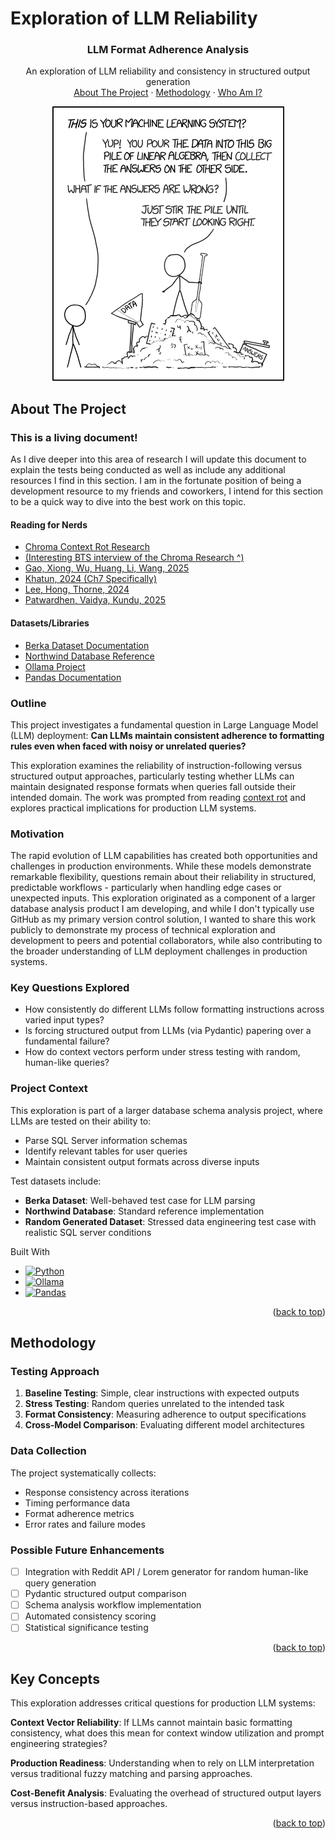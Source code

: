 # Exploration of LLM Reliability

<div align="center">


  <h3 align="center">LLM Format Adherence Analysis</h3>

  <p align="center">
    An exploration of LLM reliability and consistency in structured output generation
    <br />
    <a href="#about-the-project">About The Project</a>
    ·
    <a href="#methodology">Methodology</a>
    ·
    <a href="https://www.linkedin.com/in/ryjocochran/">Who Am I?</a> <!--eventually this should link to my resume -->
  </p>
</div>

<div align="center">
  
[![LLM Testing Results][funnyjpg]](https://xkcd.com/1838/)

</div>

## About The Project

### This is a living document!

As I dive deeper into this area of research I will update this document to explain the tests being conducted as well as include any additional resources I find in this section. I am in the fortunate position of being a development resource to my friends and coworkers, I intend for this section to be a quick way to dive into the best work on this topic. 
#### Reading for Nerds
* [Chroma Context Rot Research](https://research.trychroma.com/context-rot)
* [(Interesting BTS interview of the Chroma Research ^)](https://youtu.be/PGMtF5PHeDI)
* [Gao, Xiong, Wu, Huang, Li, Wang, 2025](https://arxiv.org/abs/2503.00353)
* [Khatun, 2024 (Ch7 Specifically)](https://uwspace.uwaterloo.ca/items/e01e11a6-e033-4f6a-85c6-849fba74e039)
* [Lee, Hong, Thorne, 2024](https://arxiv.org/abs/2412.00543)
* [Patwardhen, Vaidya, Kundu, 2025](https://arxiv.org/abs/2502.07036)
#### Datasets/Libraries
* [Berka Dataset Documentation](https://webpages.charlotte.edu/mirsad/itcs6265/group1/domain.html)
* [Northwind Database Reference](https://docs.yugabyte.com/preview/sample-data/northwind/)
* [Ollama Project](https://github.com/ollama/ollama)
* [Pandas Documentation](https://pandas.pydata.org/)

### Outline

This project investigates a fundamental question in Large Language Model (LLM) deployment: **Can LLMs maintain consistent adherence to formatting rules even when faced with noisy or unrelated queries?**

This exploration examines the reliability of instruction-following versus structured output approaches, particularly testing whether LLMs can maintain designated response formats when queries fall outside their intended domain. The work was prompted from reading [context rot](https://research.trychroma.com/context-rot) and explores practical implications for production LLM systems.

### Motivation 
The rapid evolution of LLM capabilities has created both opportunities and challenges in production environments. While these models demonstrate remarkable flexibility, questions remain about their reliability in structured, predictable workflows - particularly when handling edge cases or unexpected inputs. This exploration originated as a component of a larger database analysis product I am developing, and while I don't typically use GitHub as my primary version control solution, I wanted to share this work publicly to demonstrate my process of technical exploration and development to peers and potential collaborators, while also contributing to the broader understanding of LLM deployment challenges in production systems.

### Key Questions Explored

* How consistently do different LLMs follow formatting instructions across varied input types?
* Is forcing structured output from LLMs (via Pydantic) papering over a fundamental failure?
* How do context vectors perform under stress testing with random, human-like queries?

### Project Context

This exploration is part of a larger database schema analysis project, where LLMs are tested on their ability to:
- Parse SQL Server information schemas
- Identify relevant tables for user queries
- Maintain consistent output formats across diverse inputs

Test datasets include:
- **Berka Dataset**: Well-behaved test case for LLM parsing
- **Northwind Database**: Standard reference implementation
- **Random Generated Dataset**: Stressed data engineering test case with realistic SQL server conditions

Built With

* [![Python][Python.py]][Python-url]
* [![Ollama][Ollama.ai]][Ollama-url]
* [![Pandas][Pandas.py]][Pandas-url]

<p align="right">(<a href="#readme-top">back to top</a>)</p>


## Methodology

### Testing Approach

1. **Baseline Testing**: Simple, clear instructions with expected outputs
2. **Stress Testing**: Random queries unrelated to the intended task
3. **Format Consistency**: Measuring adherence to output specifications
4. **Cross-Model Comparison**: Evaluating different model architectures

### Data Collection

The project systematically collects:
- Response consistency across iterations
- Timing performance data
- Format adherence metrics
- Error rates and failure modes

### Possible Future Enhancements

- [ ] Integration with Reddit API / Lorem generator for random human-like query generation
- [ ] Pydantic structured output comparison
- [ ] Schema analysis workflow implementation
- [ ] Automated consistency scoring
- [ ] Statistical significance testing

<p align="right">(<a href="#readme-top">back to top</a>)</p>

## Key Concepts
This exploration addresses critical questions for production LLM systems:

**Context Vector Reliability**: If LLMs cannot maintain basic formatting consistency, what does this mean for context window utilization and prompt engineering strategies?

**Production Readiness**: Understanding when to rely on LLM interpretation versus traditional fuzzy matching and parsing approaches.

**Cost-Benefit Analysis**: Evaluating the overhead of structured output layers versus instruction-based approaches.

<p align="right">(<a href="#readme-top">back to top</a>)</p>

<!-- MARKDOWN LINKS & IMAGES -->
[funnyjpg]: docs/machine_learning.png
[Python.py]: https://img.shields.io/badge/python-3670A0?style=for-the-badge&logo=python&logoColor=ffdd54
[Python-url]: https://python.org/
[Ollama.ai]: https://img.shields.io/badge/Ollama-000000?style=for-the-badge&logo=ollama&logoColor=white
[Ollama-url]: https://ollama.ai/
[Pandas.py]: https://img.shields.io/badge/pandas-150458?style=for-the-badge&logo=pandas&logoColor=white
[Pandas-url]: https://pandas.pydata.org/
